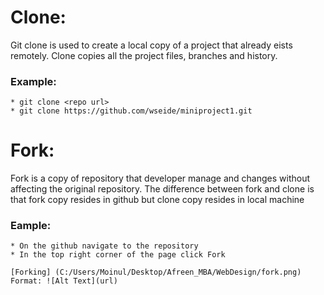 # Clone:

Git clone is used to create a local copy of a project that already eists remotely. Clone copies all the project files, branches and history.

### Example:
 
	* git clone <repo url>
	* git clone https://github.com/wseide/miniproject1.git

# Fork:

Fork is a copy of repository that developer manage and changes without affecting the original repository. The difference between fork and clone is that fork copy resides in github but clone copy resides in local machine

### Eample:
 
	* On the github navigate to the repository
	* In the top right corner of the page click Fork

	[Forking] (C:/Users/Moinul/Desktop/Afreen_MBA/WebDesign/fork.png)
	Format: ![Alt Text](url)
